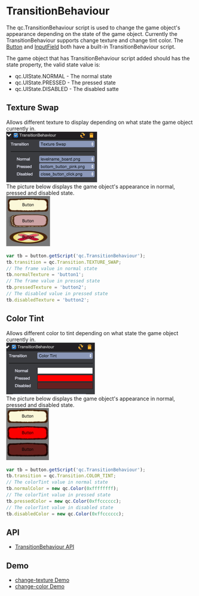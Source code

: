 # TransitionBehaviour
The qc.TransitionBehaviour script is used to change the game object's appearance depending on the state of the game object. Currently the TransitionBehaviour supports change texture and change tint color. The [Button](../Sample/Button.html) and [InputField](../Sample/InputField.html) both have a built-in TransitionBehaviour script.

The game object that has TransitionBehaviour script added should has the state property, the valid state value is:
* qc.UIState.NORMAL - The normal state
* qc.UIState.PRESSED - The pressed state
* qc.UIState.DISABLED - The disabled satte

## Texture Swap
Allows different texture to display depending on what state the game object currently in.  
![](images/transitionFrameSetting.png)  
The picture below displays the game object's appearance in normal, pressed and disabled state.  
![](images/transitionFrameResult.png)  
````javascript
var tb = button.getScript('qc.TransitionBehaviour');
tb.transition = qc.Transition.TEXTURE_SWAP;
// The frame value in normal state
tb.normalTexture = 'button1';
// The frame value in pressed state
tb.pressedTexture = 'button2';
// The disabled value in pressed state
tb.disabledTexture = 'button2';
````

## Color Tint
Allows different color to tint depending on what state the game object currently in.  
![](images/transitionColorTintSetting.png)  
The picture below displays the game object's appearance in normal, pressed and disabled state.  
![](images/transitionColorTintResult.png)  
````javascript
var tb = button.getScript('qc.TransitionBehaviour');
tb.transition = qc.Transition.COLOR_TINT;
// The colorTint value in normal state
tb.normalColor = new qc.Color(0xffffffff);
// The colorTint value in pressed state
tb.pressedColor = new qc.Color(0xffcccccc);
// The colorTint value in disabled state
tb.disabledColor = new qc.Color(0xffcccccc);
````

## API
* [TransitionBehaviour API](http://docs.qiciengine.com/api/components/TransitionBehaviour.html)

## Demo
* [change-texture Demo](http://engine.qiciengine.com/demo/Button/disable-change-texture/index.html)
* [change-color Demo](http://engine.qiciengine.com/demo/Button/disable-change-color/index.html)
